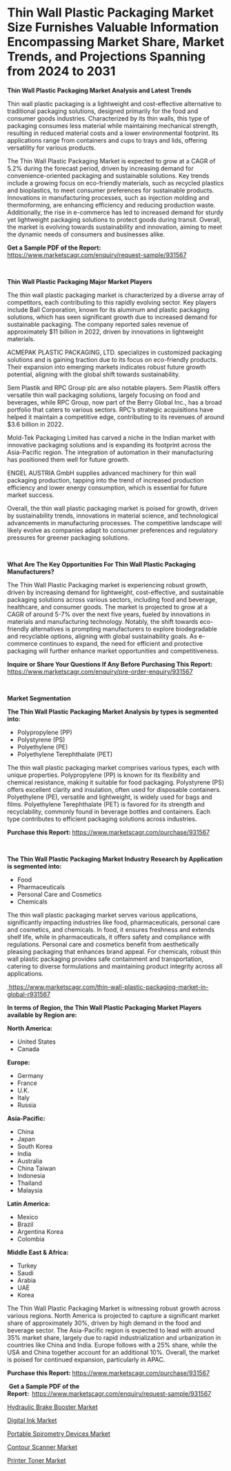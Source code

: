 <p><h1>Thin Wall Plastic Packaging Market Size Furnishes Valuable Information Encompassing Market Share, Market Trends, and Projections Spanning from 2024 to 2031</h1></p><p><strong>Thin Wall Plastic Packaging Market Analysis and Latest Trends</strong></p>
<p><p>Thin wall plastic packaging is a lightweight and cost-effective alternative to traditional packaging solutions, designed primarily for the food and consumer goods industries. Characterized by its thin walls, this type of packaging consumes less material while maintaining mechanical strength, resulting in reduced material costs and a lower environmental footprint. Its applications range from containers and cups to trays and lids, offering versatility for various products.</p><p>The Thin Wall Plastic Packaging Market is expected to grow at a CAGR of 5.2% during the forecast period, driven by increasing demand for convenience-oriented packaging and sustainable solutions. Key trends include a growing focus on eco-friendly materials, such as recycled plastics and bioplastics, to meet consumer preferences for sustainable products. Innovations in manufacturing processes, such as injection molding and thermoforming, are enhancing efficiency and reducing production waste. Additionally, the rise in e-commerce has led to increased demand for sturdy yet lightweight packaging solutions to protect goods during transit. Overall, the market is evolving towards sustainability and innovation, aiming to meet the dynamic needs of consumers and businesses alike.</p></p>
<p><strong>Get a Sample PDF of the Report:&nbsp;</strong> <a href="https://www.marketscagr.com/enquiry/request-sample/931567">https://www.marketscagr.com/enquiry/request-sample/931567</a></p>
<p>&nbsp;</p>
<p><strong>Thin Wall Plastic Packaging Major Market Players</strong></p>
<p><p>The thin wall plastic packaging market is characterized by a diverse array of competitors, each contributing to this rapidly evolving sector. Key players include Ball Corporation, known for its aluminum and plastic packaging solutions, which has seen significant growth due to increased demand for sustainable packaging. The company reported sales revenue of approximately $11 billion in 2022, driven by innovations in lightweight materials.</p><p>ACMEPAK PLASTIC PACKAGING, LTD. specializes in customized packaging solutions and is gaining traction due to its focus on eco-friendly products. Their expansion into emerging markets indicates robust future growth potential, aligning with the global shift towards sustainability.</p><p>Sem Plastik and RPC Group plc are also notable players. Sem Plastik offers versatile thin wall packaging solutions, largely focusing on food and beverages, while RPC Group, now part of the Berry Global Inc., has a broad portfolio that caters to various sectors. RPC’s strategic acquisitions have helped it maintain a competitive edge, contributing to its revenues of around $3.6 billion in 2022.</p><p>Mold-Tek Packaging Limited has carved a niche in the Indian market with innovative packaging solutions and is expanding its footprint across the Asia-Pacific region. The integration of automation in their manufacturing has positioned them well for future growth.</p><p>ENGEL AUSTRIA GmbH supplies advanced machinery for thin wall packaging production, tapping into the trend of increased production efficiency and lower energy consumption, which is essential for future market success.</p><p>Overall, the thin wall plastic packaging market is poised for growth, driven by sustainability trends, innovations in material science, and technological advancements in manufacturing processes. The competitive landscape will likely evolve as companies adapt to consumer preferences and regulatory pressures for greener packaging solutions.</p></p>
<p>&nbsp;</p>
<p><strong>What Are The Key Opportunities For Thin Wall Plastic Packaging Manufacturers?</strong></p>
<p><p>The Thin Wall Plastic Packaging market is experiencing robust growth, driven by increasing demand for lightweight, cost-effective, and sustainable packaging solutions across various sectors, including food and beverage, healthcare, and consumer goods. The market is projected to grow at a CAGR of around 5-7% over the next five years, fueled by innovations in materials and manufacturing technology. Notably, the shift towards eco-friendly alternatives is prompting manufacturers to explore biodegradable and recyclable options, aligning with global sustainability goals. As e-commerce continues to expand, the need for efficient and protective packaging will further enhance market opportunities and competitiveness.</p></p>
<p><strong>Inquire or Share Your Questions If Any Before Purchasing This Report:</strong> <a href="https://www.marketscagr.com/enquiry/pre-order-enquiry/931567">https://www.marketscagr.com/enquiry/pre-order-enquiry/931567</a></p>
<p>&nbsp;</p>
<p><strong>Market Segmentation</strong></p>
<p><strong>The Thin Wall Plastic Packaging Market Analysis by types is segmented into:</strong></p>
<p><ul><li>Polypropylene (PP)</li><li>Polystyrene (PS)</li><li>Polyethylene (PE)</li><li>Polyethylene Terephthalate (PET)</li></ul></p>
<p><p>The thin wall plastic packaging market comprises various types, each with unique properties. Polypropylene (PP) is known for its flexibility and chemical resistance, making it suitable for food packaging. Polystyrene (PS) offers excellent clarity and insulation, often used for disposable containers. Polyethylene (PE), versatile and lightweight, is widely used for bags and films. Polyethylene Terephthalate (PET) is favored for its strength and recyclability, commonly found in beverage bottles and containers. Each type contributes to efficient packaging solutions across industries.</p></p>
<p><strong>Purchase this Report:&nbsp;</strong><a href="https://www.marketscagr.com/purchase/931567">https://www.marketscagr.com/purchase/931567</a></p>
<p>&nbsp;</p>
<p><strong>The Thin Wall Plastic Packaging Market Industry Research by Application is segmented into:</strong></p>
<p><ul><li>Food</li><li>Pharmaceuticals</li><li>Personal Care and Cosmetics</li><li>Chemicals</li></ul></p>
<p><p>The thin wall plastic packaging market serves various applications, significantly impacting industries like food, pharmaceuticals, personal care and cosmetics, and chemicals. In food, it ensures freshness and extends shelf life, while in pharmaceuticals, it offers safety and compliance with regulations. Personal care and cosmetics benefit from aesthetically pleasing packaging that enhances brand appeal. For chemicals, robust thin wall plastic packaging provides safe containment and transportation, catering to diverse formulations and maintaining product integrity across all applications.</p></p>
<p><a href="https://www.marketscagr.com/thin-wall-plastic-packaging-market-in-global-r931567">&nbsp;https://www.marketscagr.com/thin-wall-plastic-packaging-market-in-global-r931567</a></p>
<p><strong>In terms of Region, the Thin Wall Plastic Packaging Market Players available by Region are:</strong></p>
<p>
    <p> <strong> North America: </strong>
        <ul>
            <li>United States</li>
            <li>Canada</li>
        </ul>
        </p> 
    <p> <strong> Europe: </strong>
        <ul>
            <li>Germany</li>
            <li>France</li>
            <li>U.K.</li>
            <li>Italy</li>
            <li>Russia</li>
        </ul>
        </p> 
    <p> <strong> Asia-Pacific: </strong>
        <ul>
            <li>China</li>
            <li>Japan</li>
            <li>South Korea</li>
            <li>India</li>
            <li>Australia</li>
            <li>China Taiwan</li>
            <li>Indonesia</li>
            <li>Thailand</li>
            <li>Malaysia</li>
        </ul>
        </p> 
    <p> <strong> Latin America: </strong>
        <ul>
            <li>Mexico</li>
            <li>Brazil</li>
            <li>Argentina Korea</li>
            <li>Colombia</li>
        </ul>
        </p> 
    <p> <strong> Middle East & Africa: </strong>
        <ul>
            <li>Turkey</li>
            <li>Saudi</li>
            <li>Arabia</li>
            <li>UAE</li>
            <li>Korea</li>
        </ul>
    </p>
    </p>
<p><p>The Thin Wall Plastic Packaging Market is witnessing robust growth across various regions. North America is projected to capture a significant market share of approximately 30%, driven by high demand in the food and beverage sector. The Asia-Pacific region is expected to lead with around 35% market share, largely due to rapid industrialization and urbanization in countries like China and India. Europe follows with a 25% share, while the USA and China together account for an additional 10%. Overall, the market is poised for continued expansion, particularly in APAC.</p></p>
<p><strong>Purchase this Report: </strong><a href="https://www.marketscagr.com/purchase/931567">https://www.marketscagr.com/purchase/931567</a></p>
<p>&nbsp;<strong>Get a Sample PDF of the Report:&nbsp;&nbsp;</strong><a href="https://www.marketscagr.com/enquiry/request-sample/931567">https://www.marketscagr.com/enquiry/request-sample/931567</a></p>
<p><strong></strong></p>
<p><p><a href="https://medium.com/@alaasultan2024/what-innovations-and-market-trends-are-shaping-the-hydraulic-brake-booster-market-13fa37cf447f">Hydraulic Brake Booster Market</a></p><p><a href="https://issuu.com/reportprime-2/docs/digital-ink-market-size-2030.pptx_76f14eaf4d9763">Digital Ink Market</a></p><p><a href="https://www.linkedin.com/pulse/role-portable-spirometry-devices-market-applications-hospitals-6n90e?trackingId=2ayo4COzRmyBIcsZ5uwM%2Bg%3D%3D">Portable Spirometry Devices Market</a></p><p><a href="https://medium.com/@alaasultan2024/contour-scanner-market-size-market-segmentation-market-trends-and-growth-analysis-forecast-till-1e10044151a1">Contour Scanner Market</a></p><p><a href="https://issuu.com/reportprime-2/docs/printer-toner-market-size-2030.pptx_29252532c2f1bb">Printer Toner Market</a></p></p>